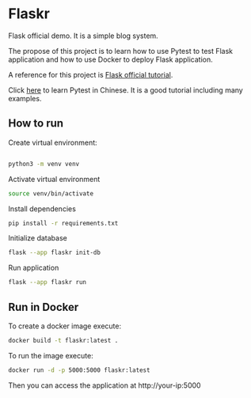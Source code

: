 # Flaskr

Flask official demo. It is a simple blog system.

The propose of this project is to learn how to use Pytest to test Flask application and how to use Docker to deploy Flask application.

A reference for this project is [Flask official tutorial](https://flask.palletsprojects.com/en/3.0.x/tutorial/).

Click [here](https://learning-pytest.readthedocs.io/zh/latest/index.html) to learn Pytest in Chinese. It is a good tutorial including many examples.

## How to run

Create virtual environment:
```bash

python3 -m venv venv
```

Activate virtual environment
```bash
source venv/bin/activate
```

Install dependencies

```bash
pip install -r requirements.txt
```

Initialize database
```bash
flask --app flaskr init-db
```

Run application
```bash
flask --app flaskr run
```

## Run in Docker

To create a docker image execute:

```bash
docker build -t flaskr:latest .
```

To run the image execute:

```bash
docker run -d -p 5000:5000 flaskr:latest
```

Then you can access the application at http://your-ip:5000